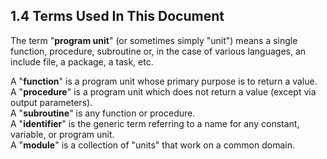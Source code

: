 ## 1.4 Terms Used In This Document
The term "**program unit**" (or sometimes simply "unit") means a single function, procedure, subroutine or, in the case of various 
languages, an include file, a package, a task, etc.

A "**function**" is a program unit whose primary purpose is to return a value.  
A "**procedure**" is a program unit which does not return a value (except via output parameters).  
A "**subroutine**" is any function or procedure.  
A "**identifier**" is the generic term referring to a name for any constant, variable, or program unit.  
A "**module**" is a collection of "units" that work on a common domain.  
